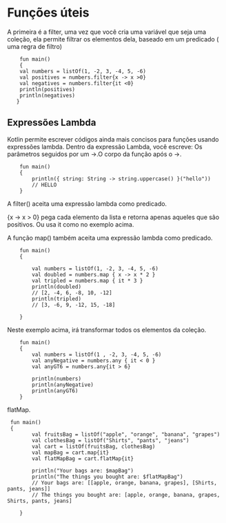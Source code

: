 # Funções úteis
A primeira é a filter, uma vez que você cria uma variável que seja uma coleção, ela permite filtrar os elementos dela,
baseado em um predicado ( uma regra de filtro)
    
        fun main()
        {
        val numbers = listOf(1, -2, 3, -4, 5, -6)
        val positives = numbers.filter{x -> x >0}
        val negatives = numbers.filter{it <0}
        println(positives)
        println(negatives)
       }


## Expressões Lambda
Kotlin permite escrever códigos ainda mais concisos para funções usando expressões lambda. Dentro da expressão Lambda,
você escreve: Os parâmetros seguidos por um ->.O corpo da função após o ->.

    
        fun main() 
        {
            println({ string: String -> string.uppercase() }("hello"))
            // HELLO
        }
    

  A filter() aceita uma expressão lambda como predicado.

  {x -> x > 0} pega cada elemento da lista e retorna apenas aqueles que são positivos. Ou usa it como no exemplo acima.
    

A função map() também aceita uma expressão lambda como predicado.

    
        fun main()
        {
    
            val numbers = listOf(1, -2, 3, -4, 5, -6)
            val doubled = numbers.map { x -> x * 2 }
            val tripled = numbers.map { it * 3 }
            println(doubled)
            // [2, -4, 6, -8, 10, -12]
            println(tripled)
            // [3, -6, 9, -12, 15, -18]
            
        }

  Neste exemplo acima, irá transformar todos os elementos da coleção. 
    
        fun main()
        {
            val numbers = listOf(1 , -2, 3, -4, 5, -6)
            val anyNegative = numbers.any { it < 0 }
            val anyGT6 = numbers.any{it > 6}
            
            println(numbers)
            println(anyNegative)
            println(anyGT6)
        }
 flatMap.
      
     fun main() 
     {
            val fruitsBag = listOf("apple", "orange", "banana", "grapes")
            val clothesBag = listOf("Shirts", "pants", "jeans")
            val cart = listOf(fruitsBag, clothesBag)
            val mapBag = cart.map{it}
            val flatMapBag = cart.flatMap{it}
            
            println("Your bags are: $mapBag")
            println("The things you bought are: $flatMapBag")
            // Your bags are: [[apple, orange, banana, grapes], [Shirts, pants, jeans]]
            // The things you bought are: [apple, orange, banana, grapes, Shirts, pants, jeans]
        
        }
    

    

